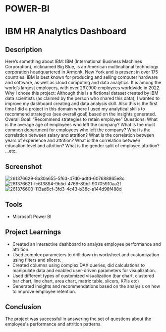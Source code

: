 # POWER-BI
# IBM HR Analytics Dashboard

## Description

Here’s something about IBM: IBM (International Business Machines Corporation), nicknamed Big Blue, is an American multinational technology corporation headquartered in Armonk, New York and is present in over 175 countries. IBM is best known for producing and selling computer hardware and software, as well as cloud computing and data analytics. It is among the world’s largest employers, with over 297,900 employees worldwide in 2022.
Why I chose this project: Although this is a fictional dataset created by IBM data scientists (as claimed by the person who shared this data), I wanted to improve my dashboard creating and data analysis skill. Also this is the first time I did a project in this domain where I used my analytical skills to recommend strategies (see overall goal) based on the insights generated.
Overall Goal: “Recommend strategies to retain employee”
Questions: What is the average age of employees who left the company? What is the most common department for employees who left the company? What is the correlation between salary and attrition? What is the correlation between years of experience and attrition? What is the correlation between education level and attrition? What is the gender split of employee attrition? …etc.

## Screenshot

![261376629-8a30a655-5f63-47d0-adfd-607688865e8c](https://github.com/AnamikaSingh01/POWER-BI/assets/157595976/d1b94970-7f5b-4fad-b6d4-e8e0e5b164f2)
![261376621-fc6f3894-9b5d-4768-89bf-90705910aa2f](https://github.com/AnamikaSingh01/POWER-BI/assets/157595976/1cbc2b5c-968c-41df-88d2-4c24d8247cf8)
![261376600-113ad6cf-3fd3-4c43-b38c-a144d96f488d](https://github.com/AnamikaSingh01/POWER-BI/assets/157595976/490d865c-f242-4152-a339-7d74700870ab)


## Tools

* Microsoft Power BI

## Project Learnings

* Created an interactive dashboard to analyze employee performance and attrition.
* Used complex parameters to drill down in worksheet and customization using filters and slicers.
* Created columns using complex DAX queries, did calculations to manipulate data and enabled user-driven parameters for visualization.
* Used different types of customized visualization (bar chart, clustered bar chart, line chart, area chart, matrix table, slicers, KPIs etc)
* Generated insights and recommendations based on the analysis on how to improve employee retention.

## Conclusion

The project was successful in answering the set of questions about the employee's performance and attrition patterns. 
